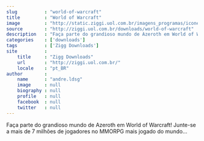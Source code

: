 ```yaml
---
slug          : "world-of-warcraft"
title         : "World of Warcraft"
image         : "http://static.ziggi.uol.com.br/imagens_programas/icone_d73a44b36d84feef1963b1aa65b6c666_world_of_warcraft.jpg"
source        : "http://ziggi.uol.com.br/downloads/world-of-warcraft"
description   : "Faça parte do grandioso mundo de Azeroth em World of Warcraft! Junte-se a mais de 7 milhões de jogadores no MMORPG mais jogado do mundo..."
categories    : ['downloads']
tags          : ['Zigg Downloads']
site          :
    title     : "Zigg Downloads"
    url       : "http://ziggi.uol.com.br/"
    locale    : "pt_BR"
author        :
    name      : "andre.ldsg"
    image     : null
    biography : null
    profile   : null
    facebook  : null
    twitter   : null
---
```


Faça parte do grandioso mundo de Azeroth em World of Warcraft! Junte-se a mais de 7 milhões de jogadores no MMORPG mais jogado do mundo...
